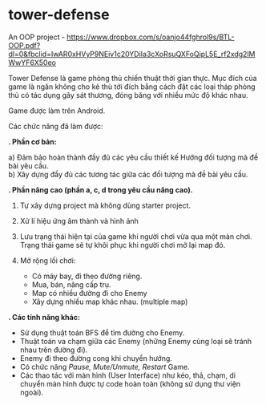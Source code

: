 # tower-defense
An OOP project - https://www.dropbox.com/s/oanjo44fghrol9s/BTL-OOP.pdf?dl=0&fbclid=IwAR0xHVyP9NEiv1c20YDiIa3cXoRsuQXFoQipL5E_rf2xdg2lMWwYF6X50eo

Tower Defense là game phòng thủ chiến thuật thời gian thực. Mục đích của game là ngăn không cho kẻ thù tới đích bằng cách đặt các loại tháp phòng thủ có tác dụng gây sát thương, đóng băng với nhiều mức độ khác nhau. 

Game được làm trên Android.

Các chức năng đã làm được:

**. Phần cơ bản:**

a) Đảm bảo hoàn thành đầy đủ các yêu cầu thiết kế Hướng đối tượng mà đề bài yêu cầu.  
b) Xây dựng đầy đủ các tương tác giữa các đối tượng mà đề bài yêu cầu.

**. Phần nâng cao (phần a, c, d trong yêu cầu nâng cao).**

1. Tự xây dựng project mà không dùng starter project.

2. Xử lí hiệu ứng âm thành và hình ảnh

3. Lưu trạng thái hiện tại của game khi người chơi vừa qua một màn chơi. Trạng thái game sẽ tự khôi phục khi người chơi mở lại map đó.

4. Mở rộng lối chơi:
      - Có máy bay, đi theo đường riêng.
      - Mua, bán, nâng cấp trụ.
      - Map có nhiều đường đi cho Enemy
      - Xây dựng nhiều map khác nhau. (multiple map)

**. Các tính năng khác:**
- Sử dụng thuật toán BFS để tìm đường cho Enemy.
- Thuật toán va chạm giữa các Enemy (những Enemy cùng loại sẽ tránh nhau trên đường đi).
- Enemy đi theo đường cong khi chuyển hướng.
- Có chức năng *Pause, Mute/Unmute, Restart* Game.
- Các thao tác với màn hình (User Interface) như kéo, thả, chạm, di chuyển màn hình được tự code hoàn toàn (không sử dụng thư viện ngoài).

